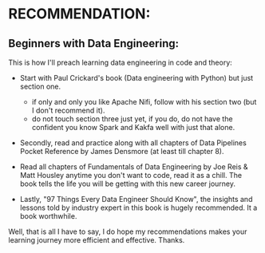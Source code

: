 # RECOMMENDATION:

## Beginners with Data Engineering:
This is how I'll preach learning data engineering in code and theory:

- Start with Paul Crickard's book (Data engineering with Python) but just section one.
    - if only and only you like Apache Nifi, follow with his section two (but I don't recommend it).
    - do not touch section three just yet, if you do, do not have the confident you know Spark and Kakfa well with just that alone.

- Secondly, read and practice along with all chapters of Data Pipelines Pocket Reference by James Densmore (at least till chapter 8).

- Read all chapters of Fundamentals of Data Engineering by Joe Reis & Matt Housley anytime you don't want to code, read it as a chill. The book tells the life you will be getting with this new career journey.

- Lastly, "97 Things Every Data Engineer Should Know", the insights and lessons told by industry expert in this book is hugely recommended. It a book worthwhile.

Well, that is all I have to say, I do hope my recommendations makes your learning journey more efficient and effective. Thanks.
